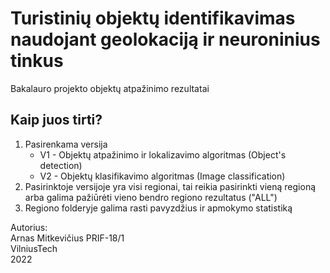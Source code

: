 # Turistinių objektų identifikavimas naudojant geolokaciją ir neuroninius tinkus
Bakalauro projekto objektų atpažinimo rezultatai

## Kaip juos tirti?
1. Pasirenkama versija
   - V1 - Objektų atpažinimo ir lokalizavimo algoritmas (Object's detection)
   - V2 - Objektų klasifikavimo algoritmas (Image classification)
2. Pasirinktoje versijoje yra visi regionai, tai reikia pasirinkti vieną regioną arba galima pažiūrėti vieno bendro regiono rezultatus ("ALL")
3. Regiono folderyje galima rasti pavyzdžius ir apmokymo statistiką


Autorius:  
Arnas Mitkevičius PRIF-18/1  
VilniusTech  
2022  

